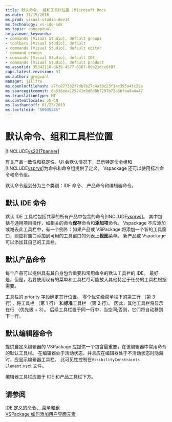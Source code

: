 ```yaml
---
title: 默认命令、 组和工具栏位置 |Microsoft Docs
ms.date: 11/15/2016
ms.prod: visual-studio-dev14
ms.technology: vs-ide-sdk
ms.topic: conceptual
helpviewer_keywords:
- commands [Visual Studio], default groups
- toolbars [Visual Studio], default
- commands [Visual Studio], default editor
- command groups
- commands [Visual Studio], default IDE
- commands [Visual Studio], default product
ms.assetid: 35342110-d639-4577-8367-00b21dcc6f07
caps.latest.revision: 31
ms.author: gregvanl
manager: jillfra
ms.openlocfilehash: a7fc877332f7db7b27c4a30c23f1ac395a4fc22e
ms.sourcegitcommit: 8b538eea125241e9d6d8b7297b72a66faa9a4a47
ms.translationtype: MT
ms.contentlocale: zh-CN
ms.lasthandoff: 01/23/2019
ms.locfileid: "58935285"
---
```

# <a name="default-command-group-and-toolbar-placement"></a>默认命令、组和工具栏位置
[!INCLUDE[vs2017banner](../../includes/vs2017banner.md)]

有关产品一致性和稳定性，UI 会默认情况下，显示特定命令组和[!INCLUDE[vsprvs](../../includes/vsprvs-md.md)]为命令和命令组提供了定义。 Vspackage 还可以使用标准命令和命令组。  
  
 默认命令组划分为三个类别：IDE 命令、 产品命令和编辑器命令。  
  
## <a name="default-ide-commands"></a>默认 IDE 命令  
 默认 IDE 工具栏包括共享的所有产品中包含的命令[!INCLUDE[vsprvs](../../includes/vsprvs-md.md)]。 其中包括与通用项目操作，如相关的命令**保存**命令和**添加项**命令。 Vspackage 不应添加或减去此工具栏中，有一个例外：如果产品或 VSPackage 将添加一个新的工具窗口，则应将窗口添加到可用的工具窗口的列表上**视图**菜单。 新产品或 Vspackage 可以添加其自己的工具栏。  
  
## <a name="default-product-commands"></a>默认产品命令  
 每个产品可以提供具有其自身包含重要和常用命令的默认工具栏的 IDE。 最好是，但是，若要使用现有的菜单和工具栏尽可能放入其他特定于任务的工具栏根据需要。  
  
 工具栏的 priority 字段确定其行位置。 零个优先级菜单栏下的第三行 （第 3 行），将工具栏 （第 1 行） 和**标准**工具栏 （第 2 行）。 因此，其他工具栏将显示在行 （优先级 + 3）。 后续工具栏置于同一行中，当空间;否则，它们将自动移到下一行。  
  
## <a name="default-editor-commands"></a>默认编辑器命令  
 提供自定义编辑器的 VSPackage 应提供一个包含最重要，在该编辑器中常用命令的默认工具栏。 在编辑器处于活动状态，并且应在编辑器处于不活动状态时隐藏时，应显示编辑器工具栏。 此可见性控制在`VisibilityConstraints Element`.vsct 文件。  
  
 编辑器工具栏应置于 IDE 和产品工具栏下方。  
  
## <a name="see-also"></a>请参阅  
 [IDE 定义的命令、 菜单和组](../../extensibility/internals/ide-defined-commands-menus-and-groups.md)   
 [VSPackage 如何添加用户界面元素](../../extensibility/internals/how-vspackages-add-user-interface-elements.md)
